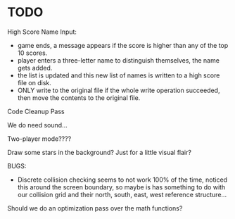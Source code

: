 TODO
=======================================================================================================

High Score Name Input:
* game ends, a message appears if the score is higher than any of the top 10 scores.
* player enters a three-letter name to distinguish themselves, the name gets added.
* the list is updated and this new list of names is written to a high score file on disk.
* ONLY write to the original file if the whole write operation succeeded, then move the contents to the original file.

Code Cleanup Pass

We do need sound...

Two-player mode????

Draw some stars in the background? Just for a little visual flair?

BUGS:
* Discrete collision checking seems to not work 100% of the time, noticed this around the screen boundary, so maybe is has something to do with our collision grid and their north, south, east, west reference structure...

Should we do an optimization pass over the math functions?